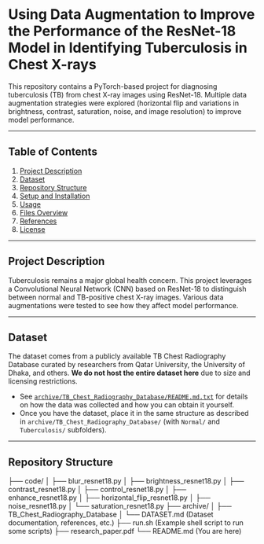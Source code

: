 # Using Data Augmentation to Improve the Performance of the ResNet-18 Model in Identifying Tuberculosis in Chest X-rays

This repository contains a PyTorch-based project for diagnosing tuberculosis (TB) from chest X-ray images using ResNet-18. Multiple data augmentation strategies were explored (horizontal flip and variations in brightness, contrast, saturation, noise, and image resolution) to improve model performance.

---

## Table of Contents
1. [Project Description](#project-description)
2. [Dataset](#dataset)
3. [Repository Structure](#repository-structure)
4. [Setup and Installation](#setup-and-installation)
5. [Usage](#usage)
6. [Files Overview](#files-overview)
7. [References](#references)
8. [License](#license)

---

## Project Description

Tuberculosis remains a major global health concern. This project leverages a Convolutional Neural Network (CNN) based on ResNet-18 to distinguish between normal and TB-positive chest X-ray images. Various data augmentations were tested to see how they affect model performance.

---

## Dataset

The dataset comes from a publicly available TB Chest Radiography Database curated by researchers from Qatar University, the University of Dhaka, and others. **We do not host the entire dataset here** due to size and licensing restrictions.

- See [`archive/TB_Chest_Radiography_Database/README.md.txt`](archive/TB_Chest_Radiography_Database/README.md.txt) for details on how the data was collected and how you can obtain it yourself.
- Once you have the dataset, place it in the same structure as described in `archive/TB_Chest_Radiography_Database/` (with `Normal/` and `Tuberculosis/` subfolders).

---

## Repository Structure

├── code/
│ ├── blur_resnet18.py
│ ├── brightness_resnet18.py
│ ├── contrast_resnet18.py
│ ├── control_resnet18.py
│ ├── enhance_resnet18.py
│ ├── horizontal_flip_resnet18.py
│ ├── noise_resnet18.py
│ └── saturation_resnet18.py
├── archive/
│ ├── TB_Chest_Radiography_Database
│ └── DATASET.md (Dataset documentation, references, etc.)
├── run.sh (Example shell script to run some scripts)
├── research_paper.pdf
└── README.md (You are here)

